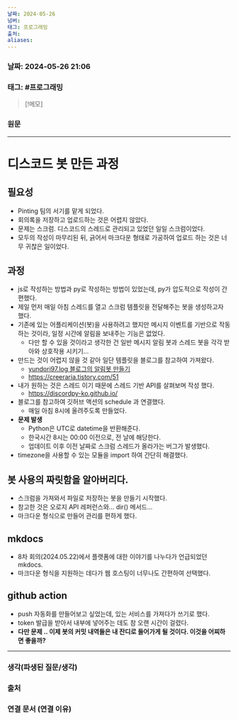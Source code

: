 ```yaml
---
날짜: 2024-05-26
넘버: 
태그: 프로그래밍
출처: 
aliases:
---
```

### 날짜:  2024-05-26 21:06

### 태그: #프로그래밍 

>[!메모]
>

### 원문
---
# 디스코드 봇 만든 과정
## 필요성
- Pinting 팀의 서기를 맡게 되었다.
- 회의록을 저장하고 업로드하는 것은 어렵지 않았다.
- 문제는 스크럼. 디스코드의 스레드로 관리되고 있었던 일일 스크럼이었다.
- 모두의 작성이 마무리된 뒤, 긁어서 마크다운 형태로 가공하여 업로드 하는 것은 너무 귀찮은 일이었다.

## 과정
- js로 작성하는 방법과 py로 작성하는 방법이 있었는데, py가 압도적으로 작성이 간편했다.
- 제일 먼저 매일 아침 스레드를 열고 스크럼 템플릿을 전달해주는 봇을 생성하고자 했다.
- 기존에 있는 어플리케이션(봇)을 사용하려고 했지만 메시지 이벤트를 기반으로 작동하는 것이라, 일정 시간에 알림을 보내주는 기능은 없었다.
	- 다만 할 수 있을 것이라고 생각한 건 일반 메시지 알림 봇과 스레드 봇을 각각 받아와 상호작용 시키기...
- 만드는 것이 어렵지 않을 것 같아 일단 템플릿을 블로그를 참고하여 가져왔다.
	- [yundori97.log 블로그의 알림봇 만들기](https://velog.io/@yundori97/%EB%94%94%EC%8A%A4%EC%BD%94%EB%93%9C-%EC%95%8C%EB%A6%BC%EB%B4%87-%EB%A7%8C%EB%93%A4%EA%B8%B0%EC%A7%84)
	- https://creeraria.tistory.com/51
- 내가 원하는 것은 스레드 이기 때문에 스레드 기반 API를 살펴보며 작성 했다.
	- https://discordpy-ko.github.io/
- 블로그를 참고하여 깃허브 액션의 schedule 과 연결했다.
	- 매일 아침 8시에 올려주도록 만들었다.
- **문제 발생**
	- Python은 UTC로 datetime을 반환해준다.
	- 한국시간 8시는 00:00 이전으로, 전 날에 해당한다.
	- 업데이트 이후 이전 날짜로 스크럼 스레드가 올라가는 버그가 발생했다.
- timezone을 사용할 수 있는 모듈을 import 하여 간단히 해결했다.
## 봇 사용의 짜릿함을 알아버리다.
- 스크럼을 가져와서 파일로 저장하는 봇을 만들기 시작했다.
- 참고한 것은 오로지 API 레퍼런스와... dir() 메서드...
- 마크다운 형식으로 만들어 관리를 편하게 했다.
## mkdocs
- 8차 회의(2024.05.22)에서 플랫폼에 대한 이야기를 나누다가 언급되었던 mkdocs.
- 마크다운 형식을 지원하는 데다가 웹 호스팅이 너무나도 간편하여 선택했다.
## github action
- push 자동화를 만들어보고 싶었는데, 있는 서비스를 가져다가 쓰기로 했다.
- token 발급을 받아서 내부에 넣어주는 데도 참 오랜 시간이 걸렸다.
- **다만 문제 .. 이제 봇의 커밋 내역들은 내 잔디로 들어가게 될 것이다. 이것을 어찌하면 좋을까?**

---
### 생각(파생된 질문/생각)

### 출처

### 연결 문서 (연결 이유)
